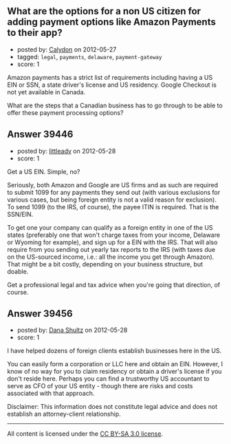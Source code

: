 ## What are the options for a non US citizen for adding payment options like Amazon Payments to their app?

- posted by: [Calydon](https://stackexchange.com/users/-1/18118-calydon) on 2012-05-27
- tagged: `legal`, `payments`, `delaware`, `payment-gateway`
- score: 1

Amazon payments has a strict list of requirements including having a US EIN or SSN, a state driver's license and US residency. Google Checkout is not yet available in Canada.

What are the steps that a Canadian business has to go through to be able to offer these payment processing options?


## Answer 39446

- posted by: [littleadv](https://stackexchange.com/users/-1/13808-littleadv) on 2012-05-28
- score: 1

Get a US EIN. Simple, no?

Seriously, both Amazon and Google are US firms and as such are required to submit 1099 for any payments they send out (with various exclusions for various cases, but being foreign entity is not a valid reason for exclusion). To send 1099 (to the IRS, of course), the payee ITIN is required. That is the SSN/EIN.

To get one your company can qualify as a foreign entity in one of the US states (preferably one that won't charge taxes from your income, Delaware or Wyoming for example), and sign up for a EIN with the IRS. That will also require from you sending out yearly tax reports to the IRS (with taxes due on the US-sourced income, i.e.: all the income you get through Amazon). That might be a bit costly, depending on your business structure, but doable.

Get a professional legal and tax advice when you're going that direction, of course.


## Answer 39456

- posted by: [Dana Shultz](https://stackexchange.com/users/-1/1841-dana-shultz) on 2012-05-28
- score: 1

I have helped dozens of foreign clients establish businesses here in the US.

You can easily form a corporation or LLC here and obtain an EIN. However, I know of no way for you to claim residency or obtain a driver's license if you don't reside here. Perhaps you can find a trustworthy US accountant to serve as CFO of your US entity - though there are risks and costs associated with that approach.

Disclaimer: This information does not constitute legal advice and does not establish an attorney-client relationship.



---

All content is licensed under the [CC BY-SA 3.0 license](https://creativecommons.org/licenses/by-sa/3.0/).
